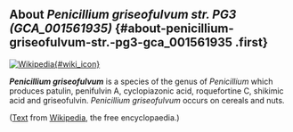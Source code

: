 About *Penicillium griseofulvum str. PG3 (GCA\_001561935)* {#about-penicillium-griseofulvum-str.-pg3-gca_001561935 .first}
----------------------------------------------------------

[![Wikipedia](/img/wikipedia_logo_v2_en.png){#wiki_icon}](http://en.wikipedia.org/wiki/Penicillium_griseofulvum)

***Penicillium griseofulvum*** is a species of the genus of
*Penicillium* which produces patulin, penifulvin A, cyclopiazonic acid,
roquefortine C, shikimic acid and griseofulvin. *Penicillium
griseofulvum* occurs on cereals and nuts.

([Text](http://en.wikipedia.org/wiki/Penicillium_griseofulvum) from
[Wikipedia](http://en.wikipedia.org/), the free encyclopaedia.)
